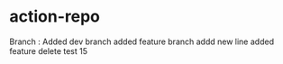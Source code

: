 # action-repo
Branch :
  Added dev branch
  added feature branch
addd new line
added feature delete
test 15
